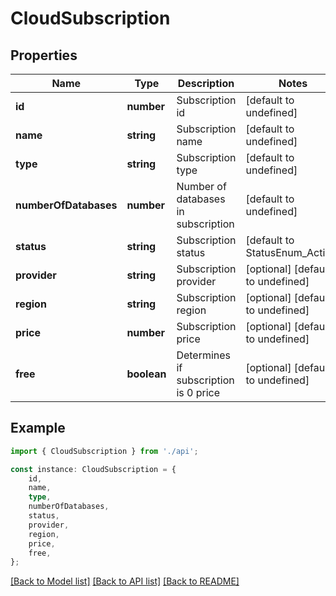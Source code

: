 # CloudSubscription


## Properties

Name | Type | Description | Notes
------------ | ------------- | ------------- | -------------
**id** | **number** | Subscription id | [default to undefined]
**name** | **string** | Subscription name | [default to undefined]
**type** | **string** | Subscription type | [default to undefined]
**numberOfDatabases** | **number** | Number of databases in subscription | [default to undefined]
**status** | **string** | Subscription status | [default to StatusEnum_Active]
**provider** | **string** | Subscription provider | [optional] [default to undefined]
**region** | **string** | Subscription region | [optional] [default to undefined]
**price** | **number** | Subscription price | [optional] [default to undefined]
**free** | **boolean** | Determines if subscription is 0 price | [optional] [default to undefined]

## Example

```typescript
import { CloudSubscription } from './api';

const instance: CloudSubscription = {
    id,
    name,
    type,
    numberOfDatabases,
    status,
    provider,
    region,
    price,
    free,
};
```

[[Back to Model list]](../README.md#documentation-for-models) [[Back to API list]](../README.md#documentation-for-api-endpoints) [[Back to README]](../README.md)
